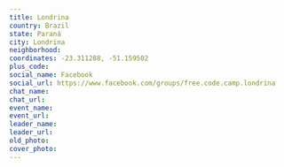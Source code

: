 ```yaml
---
title: Londrina
country: Brazil
state: Paraná
city: Londrina
neighborhood: 
coordinates: -23.311288, -51.159502
plus_code:
social_name: Facebook
social_url: https://www.facebook.com/groups/free.code.camp.londrina
chat_name:
chat_url:
event_name:
event_url:
leader_name:
leader_url:
old_photo: 
cover_photo:
---
```

